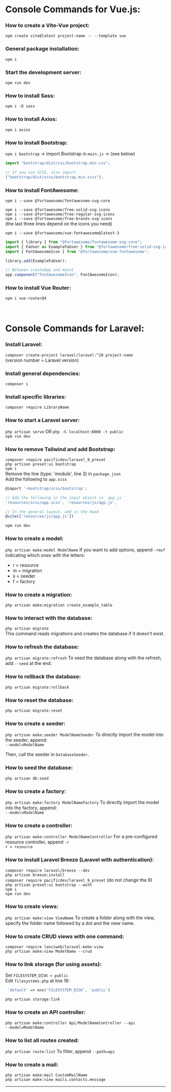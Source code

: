 # Console Commands for Vue.js:

### How to create a Vite-Vue project:

`npm create vite@latest project-name -- --template vue`

### General package installation:

`npm i`

### Start the development server:

`npm run dev`

### How to install Sass:

`npm i -D sass`

### How to install Axios:

`npm i axios`

### How to install Bootstrap:

`npm i bootstrap` -> import Bootstrap in `main.js` -> (see below)

```javascript
import "bootstrap/dist/css/bootstrap.min.css";

// If you use SCSS, also import
("bootstrap/dist/scss/bootstrap.min.scss");
```

### How to install FontAwesome:

`npm i --save @fortawesome/fontawesome-svg-core`

`npm i --save @fortawesome/free-solid-svg-icons`  
`npm i --save @fortawesome/free-regular-svg-icons`  
`npm i --save @fortawesome/free-brands-svg-icons`  
(the last three lines depend on the icons you need)

`npm i --save @fortawesome/vue-fontawesome@latest-3`

```javascript
import { library } from "@fortawesome/fontawesome-svg-core";
import { FaUser as ExampleFaUser } from "@fortawesome/free-solid-svg-icons";
import { FontAwesomeIcon } from "@fortawesome/vue-fontawesome";

library.add(ExampleFaUser);

// Between createApp and mount
app.component("FontAwesomeIcon", FontAwesomeIcon);
```

### How to install Vue Router:

`npm i vue-router@4`

<div style="margin-top: 70px;"></div>

# Console Commands for Laravel:

### Install Laravel:

`composer create-project laravel/laravel:^10 project-name`  
(version number = Laravel version)

### Install general dependencies:

`composer i`

### Install specific libraries:

`composer require LibraryName`

### How to start a Laravel server:

`php artisan serve` OR `php -S localhost:8000 -t public`  
`npm run dev`

### How to remove Tailwind and add Bootstrap:

`composer require pacificdev/laravel_9_preset`  
`php artisan preset:ui bootstrap`  
`npm i`  
Remove the line (type: 'module', line 3) in `package.json`  
Add the following to `app.scss`

```javascript
@import '~bootstrap/scss/bootstrap';

// Add the following in the input object in `app.js`
'resources/scss/app.scss', 'resources/js/app.js',

// In the general layout, add in the head
@vite(['resources/js/app.js'])
```

`npm run dev`

### How to create a model:

`php artisan make:model ModelName`
If you want to add options, append `-rmsf` indicating which ones with the letters:

- r = resource
- m = migration
- s = seeder
- f = factory

### How to create a migration:

`php artisan make:migration create_example_table`

### How to interact with the database:

`php artisan migrate`  
This command reads migrations and creates the database if it doesn’t exist.

### How to refresh the database:

`php artisan migrate:refresh`
To seed the database along with the refresh, add `--seed` at the end.

### How to rollback the database:

`php artisan migrate:rollback`

### How to reset the database:

`php artisan migrate:reset`

### How to create a seeder:

`php artisan make:seeder ModelNameSeeder`
To directly import the model into the seeder, append:  
`--model=ModelName`

Then, call the seeder in `DatabaseSeeder`.

### How to seed the database:

`php artisan db:seed`

### How to create a factory:

`php artisan make:factory ModelNameFactory`
To directly import the model into the factory, append:  
`--model=ModelName`

### How to create a controller:

`php artisan make:controller ModelNameController`
For a pre-configured resource controller, append `-r`  
`r = resource`

### How to install Laravel Breeze (Laravel with authentication):

`composer require laravel/breeze --dev`  
`php artisan breeze:install`  
`composer require pacificdev/laravel_9_preset` (do not change the 9)  
`php artisan preset:ui bootstrap --auth`  
`npm i`  
`npm run dev`

### How to create views:

`php artisan make:view ViewName`
To create a folder along with the view, specify the folder name followed by a dot and the view name.

### How to create CRUD views with one command:

`composer require lanciweb/laravel-make-view`  
`php artisan make:view ModelName --crud`

### How to link storage (for using assets):

Set `FILESYSTEM_DISK = public`  
Edit `filesystems.php` at line 16:

```php
 'default' => env('FILESYSTEM_DISK', 'public')
```

`php artisan storage:link`

### How to create an API controller:

`php artisan make:controller Api/ModelNameController --api`  
`--model=ModelName`

### How to list all routes created:

`php artisan route:list`
To filter, append `--path=api`

### How to create a mail:

`php artisan make:mail CustomMailName`  
`php artisan make:view mails.contacts.message`

---
